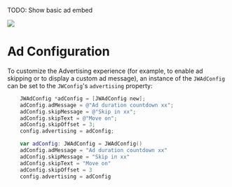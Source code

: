 TODO: Show basic ad embed

<img src="https://img.shields.io/badge/SDK-iOS%20v3-0AAC29.svg?logo=apple">

# Ad Configuration

To customize the Advertising experience (for example, to enable ad skipping or to display a custom ad message), an instance of the `JWAdConfig` can be set to the `JWConfig`'s `advertising` property:

```Objective-C
	JWAdConfig *adConfig = [JWAdConfig new];
	adConfig.adMessage = @"Ad duration countdown xx";
	adConfig.skipMessage = @"Skip in xx";
	adConfig.skipText = @"Move on";
	adConfig.skipOffset = 3;
	config.advertising = adConfig;
```

```swift
	var adConfig: JWAdConfig = JWAdConfig()
	adConfig.adMessage = "Ad duration countdown xx"
	adConfig.skipMessage = "Skip in xx"
	adConfig.skipText = "Move on"
	adConfig.skipOffset = 3
	config.advertising = adConfig
```
